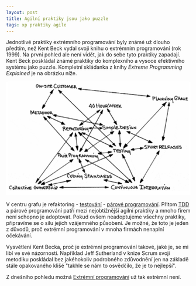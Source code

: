 ```yaml
---
layout: post
title: Agilní praktiky jsou jako puzzle
tags: xp praktiky agile
---
```


Jednotlivé praktiky extrémního programování byly známé už dlouho předtím, než
Kent Beck vydal svoji knihu o extrémním programování (rok 1999).
Na první pohled ale není vidět, jak do sebe tyto praktiky zapadají.
Kent Beck poskládal známé praktiky do komplexního a vysoce efektivního
systému jako puzzle. Kompletní skládanka z knihy *Extreme Programming Explained* je na obrázku níže.

![Agilní praktiky jsou jako puzzle (z knihy Kent Beck: Extreme Programming Explained](/assets/xp-practices.png)

V centru grafu je refaktoring - [testování](/unit-testing/) - [párové programování](/parove-programovani).
Přitom [TDD](https://en.wikipedia.org/wiki/Test-driven_development) a párové programování
patří mezi nejobtížnější agilní praktiky a mnoho firem není schopno je adoptovat.
Pokud ovšem neadoptujeme všechny praktiky, připravíme se o sílu jejich vzájemného působení.
Je možné, že toto je jeden z důvodů, proč extrémní programování v mnoha firmách nenaplní očekávání.

Vysvětlení Kent Becka, proč je extrémní programování takové, jaké je, se mi libí ve své názornosti.
Například Jeff Sutherland v knize Scrum svoji metodiku poskládal bez jakéhokoliv podrobného zdůvodnění jen
na základě stále opakovaného klišé "takhle se nám to osvědčilo, že je to nejlepší".

Z dnešního pohledu možná [Extrémní programování](/je-extremni-programovani-extremni/) už tak extrémní není.
